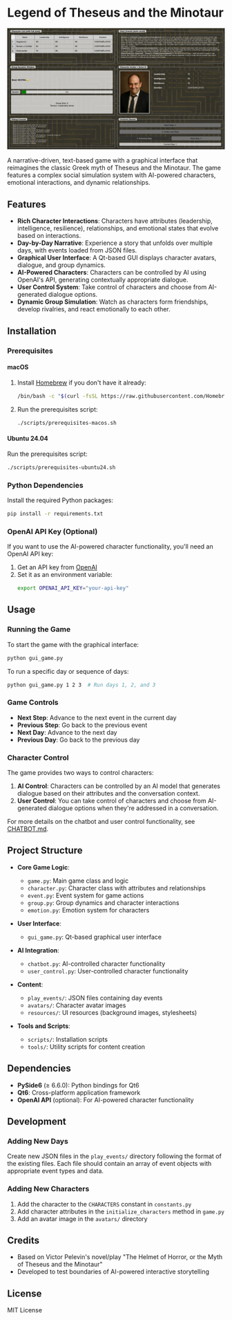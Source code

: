 # Legend of Theseus and the Minotaur

![Game Screenshot](https://github.com/yuchdev/LegendOfTheseusAndMinotaur/blob/master/resources/screenshots/game.png)

A narrative-driven, text-based game with a graphical interface that reimagines the classic Greek myth of Theseus and the Minotaur. The game features a complex social simulation system with AI-powered characters, emotional interactions, and dynamic relationships.

## Features

- **Rich Character Interactions**: Characters have attributes (leadership, intelligence, resilience), relationships, and emotional states that evolve based on interactions.
- **Day-by-Day Narrative**: Experience a story that unfolds over multiple days, with events loaded from JSON files.
- **Graphical User Interface**: A Qt-based GUI displays character avatars, dialogue, and group dynamics.
- **AI-Powered Characters**: Characters can be controlled by AI using OpenAI's API, generating contextually appropriate dialogue.
- **User Control System**: Take control of characters and choose from AI-generated dialogue options.
- **Dynamic Group Simulation**: Watch as characters form friendships, develop rivalries, and react emotionally to each other.

## Installation

### Prerequisites

#### macOS

1. Install [Homebrew](https://brew.sh/) if you don't have it already:
   ```bash
   /bin/bash -c "$(curl -fsSL https://raw.githubusercontent.com/Homebrew/install/HEAD/install.sh)"
   ```

2. Run the prerequisites script:
   ```bash
   ./scripts/prerequisites-macos.sh
   ```

#### Ubuntu 24.04

Run the prerequisites script:
```bash
./scripts/prerequisites-ubuntu24.sh
```

### Python Dependencies

Install the required Python packages:
```bash
pip install -r requirements.txt
```

### OpenAI API Key (Optional)

If you want to use the AI-powered character functionality, you'll need an OpenAI API key:

1. Get an API key from [OpenAI](https://platform.openai.com/)
2. Set it as an environment variable:
   ```bash
   export OPENAI_API_KEY="your-api-key"
   ```

## Usage

### Running the Game

To start the game with the graphical interface:
```bash
python gui_game.py
```

To run a specific day or sequence of days:
```bash
python gui_game.py 1 2 3  # Run days 1, 2, and 3
```

### Game Controls

- **Next Step**: Advance to the next event in the current day
- **Previous Step**: Go back to the previous event
- **Next Day**: Advance to the next day
- **Previous Day**: Go back to the previous day

### Character Control

The game provides two ways to control characters:

1. **AI Control**: Characters can be controlled by an AI model that generates dialogue based on their attributes and the conversation context.
2. **User Control**: You can take control of characters and choose from AI-generated dialogue options when they're addressed in a conversation.

For more details on the chatbot and user control functionality, see [CHATBOT.md](CHATBOT.md).

## Project Structure

- **Core Game Logic**:
  - `game.py`: Main game class and logic
  - `character.py`: Character class with attributes and relationships
  - `event.py`: Event system for game actions
  - `group.py`: Group dynamics and character interactions
  - `emotion.py`: Emotion system for characters

- **User Interface**:
  - `gui_game.py`: Qt-based graphical user interface

- **AI Integration**:
  - `chatbot.py`: AI-controlled character functionality
  - `user_control.py`: User-controlled character functionality

- **Content**:
  - `play_events/`: JSON files containing day events
  - `avatars/`: Character avatar images
  - `resources/`: UI resources (background images, stylesheets)

- **Tools and Scripts**:
  - `scripts/`: Installation scripts
  - `tools/`: Utility scripts for content creation

## Dependencies

- **PySide6** (≥ 6.6.0): Python bindings for Qt6
- **Qt6**: Cross-platform application framework
- **OpenAI API** (optional): For AI-powered character functionality

## Development

### Adding New Days

Create new JSON files in the `play_events/` directory following the format of the existing files. Each file should contain an array of event objects with appropriate event types and data.

### Adding New Characters

1. Add the character to the `CHARACTERS` constant in `constants.py`
2. Add character attributes in the `initialize_characters` method in `game.py`
3. Add an avatar image in the `avatars/` directory

## Credits

- Based on Victor Pelevin's novel/play "The Helmet of Horror, or the Myth of Theseus and the Minotaur"
- Developed to test boundaries of AI-powered interactive storytelling

## License

MIT License 
